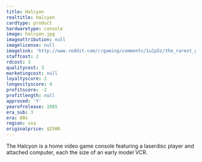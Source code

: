 ```yaml
---
title: Halcyon
realtitle: Halcyon
cardtype: product
hardwaretype: console
image: halcyon.jpg
imageattribution: null
imagelicense: null
imagelink: 'http://www.reddit.com/r/gaming/comments/1u1p5z/the_rarest_game_console_the_rdi_halcyon_it_cost/'
staffcost: 2
rdcost: 3
qualitycost: 3
marketingcost: null
loyaltyscore: 2
longevityscore: 4
profitscore: -2
profitlength: null
approved: 'Y'
yearofrelease: 1985
era_sub: 3
era: 80s
region: usa
originalprice: $2500
---
```


The Halcyon is a home video game console featuring a laserdisc player and attached computer, each the size of an early model VCR.
